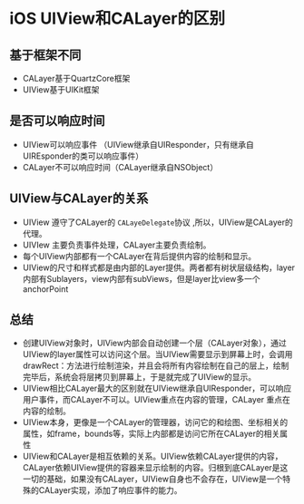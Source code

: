 # iOS UIView和CALayer的区别

## 基于框架不同

* CALayer基于QuartzCore框架
* UIView基于UIKit框架

## 是否可以响应时间

* UIView可以响应事件 （UIView继承自UIResponder，只有继承自UIREsponder的类可以响应事件）
* CALayer不可以响应时间（CALayer继承自NSObject）

## UIView与CALayer的关系

* UIView 遵守了CALayer的 `CALayeDelegate`协议 ,所以，UIView是CALayer的代理。
* UIVIew 主要负责事件处理，CALayer主要负责绘制。
* 每个UIView内部都有一个CALayer在背后提供内容的绘制和显示。
* UIView的尺寸和样式都是由内部的Layer提供。两者都有树状层级结构，layer内部有Sublayers，view内部有subViews，但是layer比view多一个anchorPoint

## 总结

* 创建UIView对象时，UIView内部会自动创建一个层（CALayer对象），通过UIView的layer属性可以访问这个层。当UIView需要显示到屏幕上时，会调用drawRect：方法进行绘制渲染，并且会将所有内容绘制在自己的层上，绘制完毕后，系统会将层拷贝到屏幕上，于是就完成了UIView的显示。
* UIView相比CALayer最大的区别就在UIView继承自UIResponder，可以响应用户事件，而CALayer不可以。UIView重点在内容的管理，CALayer 重点在内容的绘制。
* UIView本身，更像是一个CALayer的管理器，访问它的和绘图、坐标相关的属性，如frame，bounds等，实际上内部都是访问它所在CALayer的相关属性
* UIView和CALayer是相互依赖的关系。UIView依赖CALayer提供的内容，CALayer依赖UIView提供的容器来显示绘制的内容。归根到底CALayer是这一切的基础，如果没有CALayer，UIView自身也不会存在，UIView是一个特殊的CALayer实现，添加了响应事件的能力。